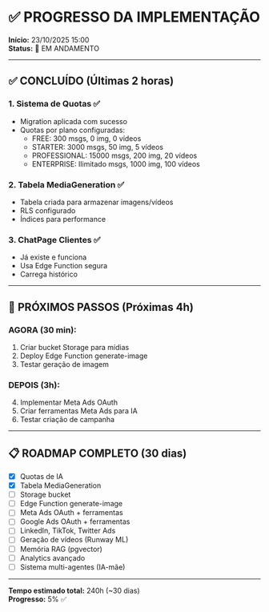 # ✅ PROGRESSO DA IMPLEMENTAÇÃO

**Início:** 23/10/2025 15:00  
**Status:** 🚀 EM ANDAMENTO

---

## ✅ CONCLUÍDO (Últimas 2 horas)

### 1. **Sistema de Quotas** ✅
- Migration aplicada com sucesso
- Quotas por plano configuradas:
  - FREE: 300 msgs, 0 img, 0 vídeos
  - STARTER: 3000 msgs, 50 img, 5 vídeos
  - PROFESSIONAL: 15000 msgs, 200 img, 20 vídeos
  - ENTERPRISE: Ilimitado msgs, 1000 img, 100 vídeos

### 2. **Tabela MediaGeneration** ✅
- Tabela criada para armazenar imagens/vídeos
- RLS configurado
- Índices para performance

### 3. **ChatPage Clientes** ✅
- Já existe e funciona
- Usa Edge Function segura
- Carrega histórico

---

## 🔄 PRÓXIMOS PASSOS (Próximas 4h)

### AGORA (30 min):
1. Criar bucket Storage para mídias
2. Deploy Edge Function generate-image
3. Testar geração de imagem

### DEPOIS (3h):
4. Implementar Meta Ads OAuth
5. Criar ferramentas Meta Ads para IA
6. Testar criação de campanha

---

## 📋 ROADMAP COMPLETO (30 dias)

- [x] Quotas de IA
- [x] Tabela MediaGeneration
- [ ] Storage bucket
- [ ] Edge Function generate-image
- [ ] Meta Ads OAuth + ferramentas
- [ ] Google Ads OAuth + ferramentas
- [ ] LinkedIn, TikTok, Twitter Ads
- [ ] Geração de vídeos (Runway ML)
- [ ] Memória RAG (pgvector)
- [ ] Analytics avançado
- [ ] Sistema multi-agentes (IA-mãe)

---

**Tempo estimado total:** 240h (~30 dias)  
**Progresso:** 5% ✅

